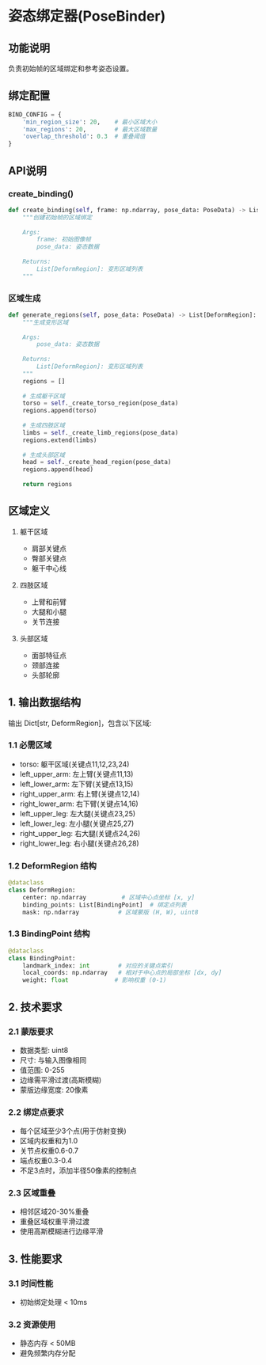 # 姿态绑定器(PoseBinder)

## 功能说明
负责初始帧的区域绑定和参考姿态设置。

## 绑定配置
```python
BIND_CONFIG = {
    'min_region_size': 20,    # 最小区域大小
    'max_regions': 20,        # 最大区域数量
    'overlap_threshold': 0.3  # 重叠阈值
}
```

## API说明

### create_binding()
```python
def create_binding(self, frame: np.ndarray, pose_data: PoseData) -> List[DeformRegion]:
    """创建初始帧的区域绑定
    
    Args:
        frame: 初始图像帧
        pose_data: 姿态数据
        
    Returns:
        List[DeformRegion]: 变形区域列表
    """
```

### 区域生成
```python
def generate_regions(self, pose_data: PoseData) -> List[DeformRegion]:
    """生成变形区域
    
    Args:
        pose_data: 姿态数据
        
    Returns:
        List[DeformRegion]: 变形区域列表
    """
    regions = []
    
    # 生成躯干区域
    torso = self._create_torso_region(pose_data)
    regions.append(torso)
    
    # 生成四肢区域
    limbs = self._create_limb_regions(pose_data)
    regions.extend(limbs)
    
    # 生成头部区域
    head = self._create_head_region(pose_data)
    regions.append(head)
    
    return regions
```

## 区域定义
1. 躯干区域
   - 肩部关键点
   - 臀部关键点
   - 躯干中心线

2. 四肢区域
   - 上臂和前臂
   - 大腿和小腿
   - 关节连接

3. 头部区域
   - 面部特征点
   - 颈部连接
   - 头部轮廓

## 1. 输出数据结构

输出 Dict[str, DeformRegion]，包含以下区域:

### 1.1 必需区域
- torso: 躯干区域(关键点11,12,23,24)
- left_upper_arm: 左上臂(关键点11,13)
- left_lower_arm: 左下臂(关键点13,15)
- right_upper_arm: 右上臂(关键点12,14)
- right_lower_arm: 右下臂(关键点14,16)
- left_upper_leg: 左大腿(关键点23,25)
- left_lower_leg: 左小腿(关键点25,27)
- right_upper_leg: 右大腿(关键点24,26)
- right_lower_leg: 右小腿(关键点26,28)

### 1.2 DeformRegion 结构
```python
@dataclass
class DeformRegion:
    center: np.ndarray          # 区域中心点坐标 [x, y]
    binding_points: List[BindingPoint]  # 绑定点列表
    mask: np.ndarray           # 区域蒙版 (H, W), uint8
```

### 1.3 BindingPoint 结构
```python
@dataclass
class BindingPoint:
    landmark_index: int        # 对应的关键点索引
    local_coords: np.ndarray   # 相对于中心点的局部坐标 [dx, dy]
    weight: float             # 影响权重 (0-1)
```

## 2. 技术要求

### 2.1 蒙版要求
- 数据类型: uint8
- 尺寸: 与输入图像相同
- 值范围: 0-255
- 边缘需平滑过渡(高斯模糊)
- 蒙版边缘宽度: 20像素

### 2.2 绑定点要求
- 每个区域至少3个点(用于仿射变换)
- 区域内权重和为1.0
- 关节点权重0.6-0.7
- 端点权重0.3-0.4
- 不足3点时，添加半径50像素的控制点

### 2.3 区域重叠
- 相邻区域20-30%重叠
- 重叠区域权重平滑过渡
- 使用高斯模糊进行边缘平滑

## 3. 性能要求

### 3.1 时间性能
- 初始绑定处理 < 10ms

### 3.2 资源使用
- 静态内存 < 50MB
- 避免频繁内存分配